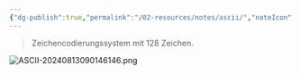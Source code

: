 ```yaml
---
{"dg-publish":true,"permalink":"/02-resources/notes/ascii/","noteIcon":"","updated":"2025-08-26T16:35:02.052+02:00"}
---
```


>Zeichencodierungssystem mit 128 Zeichen.

![ASCII-20240813090146146.png](/img/user/02%20-%20RESOURCES/Files/IMG/ASCII-20240813090146146.png)